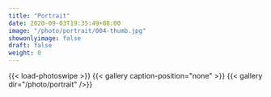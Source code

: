 ```yaml
---
title: "Portrait"
date: 2020-09-03T19:35:49+08:00
image: "/photo/portrait/004-thumb.jpg"
showonlyimage: false
draft: false
weight: 0
---
```


<!--more-->

{{< load-photoswipe >}} 
{{< gallery caption-position="none" >}}
{{< gallery dir="/photo/portrait" />}}
